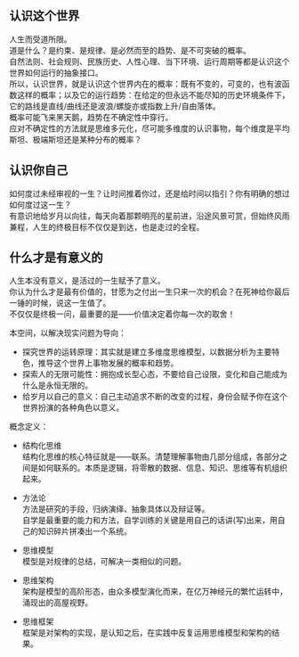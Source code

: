 ## 认识这个世界
人生而受道所限。  
道是什么？是约束、是规律、是必然而至的趋势、是不可突破的概率。    
自然法则、社会规则、民族历史、人性心理、当下环境、运行周期等都是认识这个世界如何运行的抽象接口。  
所以，认识世界，就是认识这个世界内在的概率：既有不变的，可变的，也有波函数这样的概率；以及它的运行趋势：在给定的但永远不能尽知的历史环境条件下，它的路线是直线/曲线还是波浪/螺旋亦或指数上升/自由落体。    
概率可能飞来黑天鹅，趋势在不确定性中穿行。  
应对不确定性的方法就是思维多元化，尽可能多维度的认识事物，每个维度是平均斯坦、极端斯坦还是某种分布的概率？  

## 认识你自己 
如何度过未经审视的一生？让时间推着你过，还是给时间以指引？你有明确的想过如何度过这一生？    
有意识地给岁月以向往，每天向着那颗明亮的星前进，沿途风景可赏，但始终风雨兼程，人生的终极目标不仅仅是到达，也是走过的全程。  

## 什么才是有意义的
人生本没有意义，是活过的一生赋予了意义。  
你认为什么才是最有价值的，甘愿为之付出一生只来一次的机会？在死神给你最后一锤的时候，说这一生值了。  
不仅仅是终极一问，最重要的是——价值决定着你每一次的取舍！    


本空间，以解决现实问题为导向：  

- 探究世界的运转原理：其实就是建立多维度思维模型，以数据分析为主要特色，推导这个世界上事物发展的概率和趋势。    
- 探索人的无限可能性：拥抱成长型心态，不要给自己设限，变化和自己能成为什么是永恒无限的。      
- 给岁月以自己的意义：自己主动追求不断的改变的过程，身份会赋予你在这个世界扮演的各种角色以意义。   



概念定义：

- 结构化思维  
结构化思维的核心特征就是——联系。清楚理解事物由几部分组成，各部分之间是如何联系的。本质是逻辑，将零散的数据、信息、知识、思维等有机组织起来。

- 方法论  
方法是研究的手段，归纳演绎、抽象具体以及辩证等。   
自学是最重要的能力和方法，自学训练的关键是用自己的话讲(写)出来，用自己的知识碎片拼凑出一个系统。     

- 思维模型  
模型是对规律的总结，可解决一类相似的问题。

- 思维架构  
架构是模型的高阶形态，由众多模型演化而来，在亿万神经元的繁忙运转中，涌现出的高屋视野。

- 思维框架  
框架是对架构的实现，是认知之后，在实践中反复运用思维模型和架构的结果。



